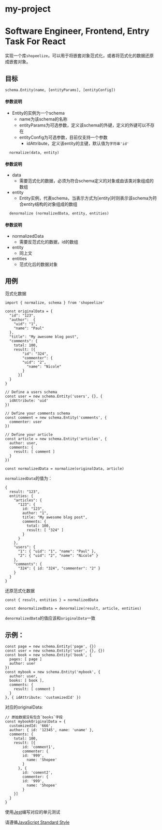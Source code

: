 # my-project


# Software Engineer, Frontend, Entry Task For React
实现一个库`shopeelize`，可以用于将嵌套对象范式化，或者将范式化的数据还原成嵌套对象。

## 目标
```
schema.Entity(name, [entityParams], [entityConfig])
```

#### 参数说明
  * Entity的实例为一个schema
    * name为该schema的名称
    * entityParams为可选参数，定义该schema的外键，定义的外键可以不存在
    * entityConfig为可选参数，目前仅支持一个参数
      * idAttribute，定义该entity的主键，默认值为`字符串'id'`

```
  normalize(data, entity)
```

#### 参数说明
  * data
    * 需要范式化的数据，必须为符合schema定义的对象或由该类对象组成的数组
  * entity
    * Entity实例，代表schema，当表示方式为[entity]时则表示该schema为符合entity结构的对象组成的数组

```
  denormalize (normalizedData, entity, entities)
```

#### 参数说明
  * normalizedData
    * 需要反范式化的数据，id的数组
  * entity
    * 同上文
  * entities
    * 范式化后的数据对象

## 用例
范式化数据

```
import { normalize, schema } from 'shopeelize'
```

```
const originalData = {
  "id": "123",
  "author":  {
    "uid": "1",
    "name": "Paul"
  },
  "title": "My awesome blog post",
  "comments": {
    total: 100,
    result: [{
        "id": "324",
        "commenter": {
        "uid": "2",
          "name": "Nicole"
        }
      }]
  }
}
```

```
// Define a users schema
const user = new schema.Entity('users', {}, {
  idAttribute: 'uid'
})
```

```
// Define your comments schema
const comment = new schema.Entity('comments', {
  commenter: user
})
```

```
// Define your article
const article = new schema.Entity('articles', {
  author: user,
  comments: {
    result: [ comment ]
  }
})
```

```
const normalizedData = normalize(originalData, article)
```

`normalizedData`的值为：

```
{
  result: "123",
  entities: {
    "articles": {
      "123": {
        id: "123",
        author: "1",
        title: "My awesome blog post",
        comments: {
          total: 100,
          result: [ "324" ]
        }
      }
    },
    "users": {
      "1": { "uid": "1", "name": "Paul" },
      "2": { "uid": "2", "name": "Nicole" }
    },
    "comments": {
      "324": { id: "324", "commenter": "2" }
    }
  }
}
```

还原范式化数据

```
const { result, entities } = normalizedData
```

```
const denormalizedData = denormalize(result, article, entities)
```

`denormalizedData`的值应该和`originalData`一致

## 示例：

```
const page = new schema.Entity('page', {})
const user = new schema.Entity('user', {}, {})
const book = new schema.Entity('book', {
  pages: [ page ]
  author: user
})
const mybook = new schema.Entity('mybook', {
  author: user,
  books: [ book ],
  comments: {
    result: [ comment ]
  }
}, { idAttribute: 'customizedId' })
```
对应的originalData:

```
// 原始数据没有包含`books`字段
const mybookOriginalData = {
  customizedId: '666',
  author: { id: '12345', name: 'uname' },
  comments: {
    total: 100,
    result: [{
        id: 'comment1',
        commenter: {
        id: '999',
          name: 'Shopee'
        }
      }, {
        id: 'coment2',
        commenter: {
        id: '999',
          name: 'Shopee'
        }
    }]
  }
}
```

使用[Jest](http://facebook.github.io/jest/)编写对应的单元测试

请遵循[JavaScript Standard Style](https://standardjs.com/)

